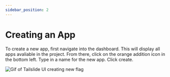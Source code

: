 ```yaml
---
sidebar_position: 2
---
```

# Creating an App

To create a new app, first navigate into the dashboard. This will display all apps avaliable in the project. From there, click on the orange addition icon in the bottom left. Type in a name for the new app. Click create.

<div style={{textAlign: 'center'}}>
  <img src={require('./../assets/createApp.gif').default} alt='Gif of Tailslide UI creating new flag' />
</div>